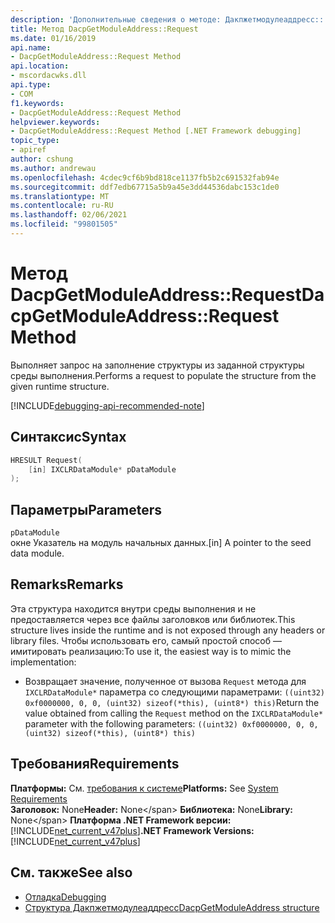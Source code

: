 ```yaml
---
description: 'Дополнительные сведения о методе: Дакпжетмодулеаддресс:: Request'
title: Метод DacpGetModuleAddress::Request
ms.date: 01/16/2019
api.name:
- DacpGetModuleAddress::Request Method
api.location:
- mscordacwks.dll
api.type:
- COM
f1.keywords:
- DacpGetModuleAddress::Request Method
helpviewer.keywords:
- DacpGetModuleAddress::Request Method [.NET Framework debugging]
topic_type:
- apiref
author: cshung
ms.author: andrewau
ms.openlocfilehash: 4cdec9cf6b9bd818ce1137fb5b2c691532fab94e
ms.sourcegitcommit: ddf7edb67715a5b9a45e3dd44536dabc153c1de0
ms.translationtype: MT
ms.contentlocale: ru-RU
ms.lasthandoff: 02/06/2021
ms.locfileid: "99801505"
---
```

# <a name="dacpgetmoduleaddressrequest-method"></a><span data-ttu-id="52102-103">Метод DacpGetModuleAddress::Request</span><span class="sxs-lookup"><span data-stu-id="52102-103">DacpGetModuleAddress::Request Method</span></span>

<span data-ttu-id="52102-104">Выполняет запрос на заполнение структуры из заданной структуры среды выполнения.</span><span class="sxs-lookup"><span data-stu-id="52102-104">Performs a request to populate the structure from the given runtime structure.</span></span>

[!INCLUDE[debugging-api-recommended-note](../../../../includes/debugging-api-recommended-note.md)]

## <a name="syntax"></a><span data-ttu-id="52102-105">Синтаксис</span><span class="sxs-lookup"><span data-stu-id="52102-105">Syntax</span></span>

```cpp
HRESULT Request(
    [in] IXCLRDataModule* pDataModule
);
```

## <a name="parameters"></a><span data-ttu-id="52102-106">Параметры</span><span class="sxs-lookup"><span data-stu-id="52102-106">Parameters</span></span>

`pDataModule`\
<span data-ttu-id="52102-107">окне Указатель на модуль начальных данных.</span><span class="sxs-lookup"><span data-stu-id="52102-107">[in] A pointer to the seed data module.</span></span>

## <a name="remarks"></a><span data-ttu-id="52102-108">Remarks</span><span class="sxs-lookup"><span data-stu-id="52102-108">Remarks</span></span>

<span data-ttu-id="52102-109">Эта структура находится внутри среды выполнения и не предоставляется через все файлы заголовков или библиотек.</span><span class="sxs-lookup"><span data-stu-id="52102-109">This structure lives inside the runtime and is not exposed through any headers or library files.</span></span> <span data-ttu-id="52102-110">Чтобы использовать его, самый простой способ — имитировать реализацию:</span><span class="sxs-lookup"><span data-stu-id="52102-110">To use it, the easiest way is to mimic the implementation:</span></span>

- <span data-ttu-id="52102-111">Возвращает значение, полученное от вызова `Request` метода для `IXCLRDataModule*` параметра со следующими параметрами: `((uint32) 0xf0000000, 0, 0, (uint32) sizeof(*this), (uint8*) this)`</span><span class="sxs-lookup"><span data-stu-id="52102-111">Return the value obtained from calling the `Request` method on the `IXCLRDataModule*` parameter with the following parameters: `((uint32) 0xf0000000, 0, 0, (uint32) sizeof(*this), (uint8*) this)`</span></span>

## <a name="requirements"></a><span data-ttu-id="52102-112">Требования</span><span class="sxs-lookup"><span data-stu-id="52102-112">Requirements</span></span>

<span data-ttu-id="52102-113">**Платформы:** См. [требования к системе](../../get-started/system-requirements.md)</span><span class="sxs-lookup"><span data-stu-id="52102-113">**Platforms:** See [System Requirements](../../get-started/system-requirements.md)</span></span>\
<span data-ttu-id="52102-114">**Заголовок:** None</span><span class="sxs-lookup"><span data-stu-id="52102-114">**Header:** None\</span></span>
<span data-ttu-id="52102-115">**Библиотека:** None</span><span class="sxs-lookup"><span data-stu-id="52102-115">**Library:** None\</span></span>
<span data-ttu-id="52102-116">**Платформа .NET Framework версии:**[!INCLUDE[net_current_v47plus](../../../../includes/net-current-v47plus.md)]</span><span class="sxs-lookup"><span data-stu-id="52102-116">**.NET Framework Versions:** [!INCLUDE[net_current_v47plus](../../../../includes/net-current-v47plus.md)]</span></span>

## <a name="see-also"></a><span data-ttu-id="52102-117">См. также</span><span class="sxs-lookup"><span data-stu-id="52102-117">See also</span></span>

- [<span data-ttu-id="52102-118">Отладка</span><span class="sxs-lookup"><span data-stu-id="52102-118">Debugging</span></span>](index.md)
- [<span data-ttu-id="52102-119">Структура Дакпжетмодулеаддресс</span><span class="sxs-lookup"><span data-stu-id="52102-119">DacpGetModuleAddress structure</span></span>](dacpgetmoduleaddress-structure.md)
